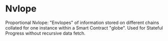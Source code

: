 # Nvlope
Proportional
Nvlope: "Envlopes" of information stored on different chains collated for one instance within a Smart Contract "globe". Used for Stateful Progress without recursive data fetch.
